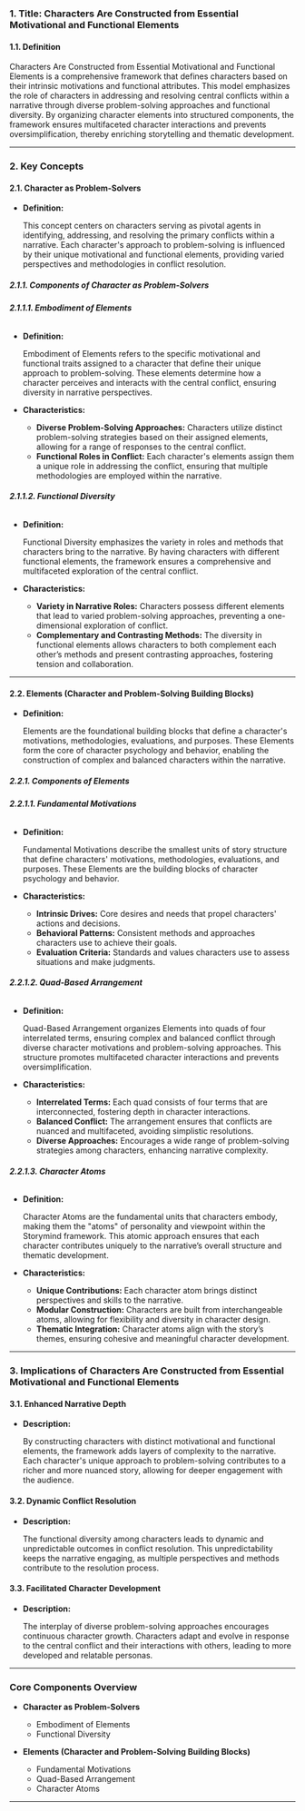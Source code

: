### **1. Title: Characters Are Constructed from Essential Motivational and Functional Elements**

#### **1.1. Definition**

Characters Are Constructed from Essential Motivational and Functional Elements is a comprehensive framework that defines characters based on their intrinsic motivations and functional attributes. This model emphasizes the role of characters in addressing and resolving central conflicts within a narrative through diverse problem-solving approaches and functional diversity. By organizing character elements into structured components, the framework ensures multifaceted character interactions and prevents oversimplification, thereby enriching storytelling and thematic development.

---

### **2. Key Concepts**

#### **2.1. Character as Problem-Solvers**

- **Definition:**

  This concept centers on characters serving as pivotal agents in identifying, addressing, and resolving the primary conflicts within a narrative. Each character's approach to problem-solving is influenced by their unique motivational and functional elements, providing varied perspectives and methodologies in conflict resolution.

##### **2.1.1. Components of Character as Problem-Solvers**

###### **2.1.1.1. Embodiment of Elements**

- **Definition:**

  Embodiment of Elements refers to the specific motivational and functional traits assigned to a character that define their unique approach to problem-solving. These elements determine how a character perceives and interacts with the central conflict, ensuring diversity in narrative perspectives.

- **Characteristics:**
  - **Diverse Problem-Solving Approaches:** Characters utilize distinct problem-solving strategies based on their assigned elements, allowing for a range of responses to the central conflict.
  - **Functional Roles in Conflict:** Each character's elements assign them a unique role in addressing the conflict, ensuring that multiple methodologies are employed within the narrative.

###### **2.1.1.2. Functional Diversity**

- **Definition:**

  Functional Diversity emphasizes the variety in roles and methods that characters bring to the narrative. By having characters with different functional elements, the framework ensures a comprehensive and multifaceted exploration of the central conflict.

- **Characteristics:**
  - **Variety in Narrative Roles:** Characters possess different elements that lead to varied problem-solving approaches, preventing a one-dimensional exploration of conflict.
  - **Complementary and Contrasting Methods:** The diversity in functional elements allows characters to both complement each other’s methods and present contrasting approaches, fostering tension and collaboration.

---

#### **2.2. Elements (Character and Problem-Solving Building Blocks)**

- **Definition:**

  Elements are the foundational building blocks that define a character's motivations, methodologies, evaluations, and purposes. These Elements form the core of character psychology and behavior, enabling the construction of complex and balanced characters within the narrative.

##### **2.2.1. Components of Elements**

###### **2.2.1.1. Fundamental Motivations**

- **Definition:**

  Fundamental Motivations describe the smallest units of story structure that define characters' motivations, methodologies, evaluations, and purposes. These Elements are the building blocks of character psychology and behavior.

- **Characteristics:**
  - **Intrinsic Drives:** Core desires and needs that propel characters' actions and decisions.
  - **Behavioral Patterns:** Consistent methods and approaches characters use to achieve their goals.
  - **Evaluation Criteria:** Standards and values characters use to assess situations and make judgments.

###### **2.2.1.2. Quad-Based Arrangement**

- **Definition:**

  Quad-Based Arrangement organizes Elements into quads of four interrelated terms, ensuring complex and balanced conflict through diverse character motivations and problem-solving approaches. This structure promotes multifaceted character interactions and prevents oversimplification.

- **Characteristics:**
  - **Interrelated Terms:** Each quad consists of four terms that are interconnected, fostering depth in character interactions.
  - **Balanced Conflict:** The arrangement ensures that conflicts are nuanced and multifaceted, avoiding simplistic resolutions.
  - **Diverse Approaches:** Encourages a wide range of problem-solving strategies among characters, enhancing narrative complexity.

###### **2.2.1.3. Character Atoms**

- **Definition:**

  Character Atoms are the fundamental units that characters embody, making them the "atoms" of personality and viewpoint within the Storymind framework. This atomic approach ensures that each character contributes uniquely to the narrative’s overall structure and thematic development.

- **Characteristics:**
  - **Unique Contributions:** Each character atom brings distinct perspectives and skills to the narrative.
  - **Modular Construction:** Characters are built from interchangeable atoms, allowing for flexibility and diversity in character design.
  - **Thematic Integration:** Character atoms align with the story’s themes, ensuring cohesive and meaningful character development.

---

### **3. Implications of Characters Are Constructed from Essential Motivational and Functional Elements**

#### **3.1. Enhanced Narrative Depth**

- **Description:**

  By constructing characters with distinct motivational and functional elements, the framework adds layers of complexity to the narrative. Each character's unique approach to problem-solving contributes to a richer and more nuanced story, allowing for deeper engagement with the audience.

#### **3.2. Dynamic Conflict Resolution**

- **Description:**

  The functional diversity among characters leads to dynamic and unpredictable outcomes in conflict resolution. This unpredictability keeps the narrative engaging, as multiple perspectives and methods contribute to the resolution process.

#### **3.3. Facilitated Character Development**

- **Description:**

  The interplay of diverse problem-solving approaches encourages continuous character growth. Characters adapt and evolve in response to the central conflict and their interactions with others, leading to more developed and relatable personas.

---

### **Core Components Overview**

- **Character as Problem-Solvers**

  - Embodiment of Elements
  - Functional Diversity

- **Elements (Character and Problem-Solving Building Blocks)**

  - Fundamental Motivations
  - Quad-Based Arrangement
  - Character Atoms

---

